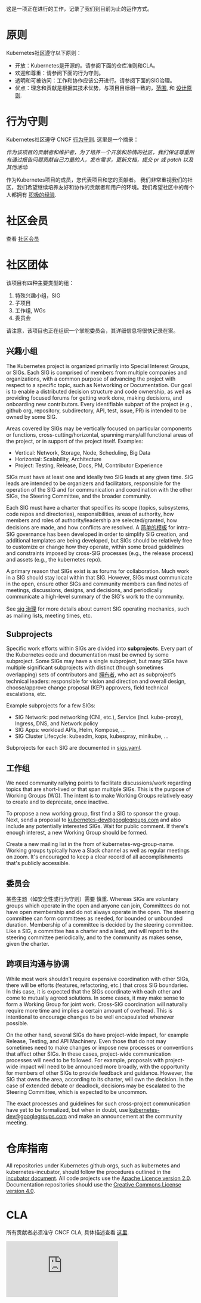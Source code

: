 这是一项正在进行的工作，记录了我们到目前为止的运作方式。

# 原则

Kubernetes社区遵守以下原则：

* 开放：Kubernetes是开源的。请参阅下面的仓库准则和CLA。
* 欢迎和尊重：请参阅下面的行为守则。
* 透明和可被访问：工作和协作应该公开进行。请参阅下面的SIG治理。
* 优点：理念和贡献是根据其技术优势，与项目目标相一致的，[范围](http://kubernetes.io/docs/whatisk8s/), 和 [设计原则](contributors/design-proposals/architecture/principles.md).

# 行为守则

Kubernetes社区遵守 CNCF [行为守则](https://github.com/cncf/foundation/blob/master/code-of-conduct.md). 这里是一个摘录：

_作为该项目的贡献者和维护者，为了培养一个开放和热情的社区，我们保证尊重所有通过报告问题贡献自己力量的人，发布需求，更新文档，提交 pr 或 patch 以及其他活动._

作为Kubernetes项目的成员，您代表项目和您的贡献者。
我们非常重视我们的社区，我们希望继续培养友好和协作的贡献者和用户的环境。我们希望社区中的每个人都拥有
[积极的经验](https://www.cncf.io/blog/2016/12/14/diversity-scholarship-series-one-software-engineers-unexpected-cloudnativecon-kubecon-experience).

# 社区会员

查看 [社区会员]

# 社区团体

该项目有四种主要类型的组：

1. 特殊兴趣小组，SIG
2. 子项目
3. 工作组, WGs
4. 委员会

请注意，该项目也正在组织一个掌舵委员会，其详细信息将很快记录在案。

## 兴趣小组

The Kubernetes project is organized primarily into Special Interest
Groups, or SIGs. Each SIG is comprised of members from multiple
companies and organizations, with a common purpose of advancing the
project with respect to a specific topic, such as Networking or
Documentation. Our goal is to enable a distributed decision structure
and code ownership, as well as providing focused forums for getting
work done, making decisions, and onboarding new contributors. Every
identifiable subpart of the project (e.g., github org, repository,
subdirectory, API, test, issue, PR) is intended to be owned by some
SIG.

Areas covered by SIGs may be vertically focused on particular
components or functions, cross-cutting/horizontal, spanning many/all
functional areas of the project, or in support of the project
itself. Examples:
* Vertical: Network, Storage, Node, Scheduling, Big Data
* Horizontal: Scalability, Architecture
* Project: Testing, Release, Docs, PM, Contributor Experience

SIGs must have at least one and ideally two SIG leads at any given
time. SIG leads are intended to be organizers and facilitators,
responsible for the operation of the SIG and for communication and
coordination with the other SIGs, the Steering Committee, and the
broader community.

Each SIG must have a charter that specifies its scope (topics,
subsystems, code repos and directories), responsibilities, areas of
authority, how members and roles of authority/leadership are
selected/granted, how decisions are made, and how conflicts are
resolved. A [简单的模板] for intra-SIG governance has been
developed in order to simplify SIG creation, and additional templates
are being developed, but SIGs should be relatively free to customize
or change how they operate, within some broad guidelines and
constraints imposed by cross-SIG processes (e.g., the release process)
and assets (e.g., the kubernetes repo).

A primary reason that SIGs exist is as forums for collaboration.
Much work in a SIG should stay local within that SIG. However, SIGs
must communicate in the open, ensure other SIGs and community members
can find notes of meetings, discussions, designs, and decisions, and
periodically communicate a high-level summary of the SIG's work to the
community.

See [sig 治理] for more details about current SIG operating
mechanics, such as mailing lists, meeting times, etc.

## Subprojects

Specific work efforts within SIGs are divided into **subprojects**.
Every part of the Kubernetes code and documentation must be owned by
some subproject. Some SIGs may have a single subproject, but many SIGs
have multiple significant subprojects with distinct (though sometimes
overlapping) sets of contributors and [拥有者], who act as
subproject’s technical leaders: responsible for vision and direction
and overall design, choose/approve change proposal (KEP) approvers,
field technical escalations, etc.

Example subprojects for a few SIGs:
* SIG Network: pod networking (CNI, etc.), Service (incl. kube-proxy),
Ingress, DNS, and Network policy
* SIG Apps: workload APIs, Helm, Kompose, ...
* SIG Cluster Lifecycle: kubeadm, kops, kubespray, minikube, ...

Subprojects for each SIG are documented in [sigs.yaml](sigs.yaml).

## 工作组

We need community rallying points to facilitate discussions/work
regarding topics that are short-lived or that span multiple SIGs.
This is the purpose of Working Groups (WG). The intent is to make
Working Groups relatively easy to create and to deprecate, once
inactive.

To propose a new working group, first find a SIG to sponsor the group. 
Next, send a proposal to kubernetes-dev@googlegroups.com and also include
any potentially interested SIGs. Wait for public comment. If there's 
enough interest, a new Working Group should be formed. 

Create a new mailing list in the from of kubernetes-wg-group-name. Working 
groups typically have a Slack channel as well as regular meetings on zoom.
It's encouraged to keep a clear record of all accomplishments that's publicly
accessible.

## 委员会

某些主题（如安全性或行为守则）需要
慎重. Whereas SIGs are voluntary groups which operate in the
open and anyone can join, Committees do not have open membership and do
not always operate in the open.  The steering committee can form
committees as needed, for bounded or unbounded duration.  Membership
of a committee is decided by the steering committee.  Like a SIG, a
committee has a charter and a lead, and will report to the steering
committee periodically, and to the community as makes sense, given the
charter.

## 跨项目沟通与协调

While most work shouldn’t require expensive coordination with other
SIGs, there will be efforts (features, refactoring, etc.) that cross
SIG boundaries.  In this case, it is expected that the SIGs coordinate
with each other and come to mutually agreed solutions. In some cases,
it may make sense to form a Working Group for joint work.  Cross-SIG
coordination will naturally require more time and implies a certain
amount of overhead.  This is intentional to encourage changes to be
well encapsulated whenever possible.

On the other hand, several SIGs do have project-wide impact, for
example Release, Testing, and API Machinery. Even those that do not
may sometimes need to make changes or impose new processes or
conventions that affect other SIGs. In these cases, project-wide
communication processes will need to be followed. For example,
proposals with project-wide impact will need to be announced more
broadly, with the opportunity for members of other SIGs to provide
feedback and guidance. However, the SIG that owns the area, according
to its charter, will own the decision. In the case of extended debate
or deadlock, decisions may be escalated to the Steering Committee,
which is expected to be uncommon.

The exact processes and guidelines for such cross-project
communication have yet to be formalized, but when in doubt, use
kubernetes-dev@googlegroups.com and make an announcement at the
community meeting.

# 仓库指南

All repositories under Kubernetes github orgs, such as kubernetes and kubernetes-incubator,
should follow the procedures outlined in the [incubator document](incubator.md). All code projects
use the [Apache Licence version 2.0](LICENSE). Documentation repositories should use the
[Creative Commons License version 4.0](https://git.k8s.io/website/LICENSE).

# CLA

所有贡献者必须准守 CNCF CLA, 具体描述查看 [这里](CLA.md).

[社区会员]: /community-membership.md
[sig 治理]: /sig-governance.md
[拥有者]: community-membership.md#subproject-owner
[简单的模板]: committee-steering/governance/sig-governance-template-short.md

[![Analytics](https://kubernetes-site.appspot.com/UA-36037335-10/GitHub/governance.md?pixel)]()
